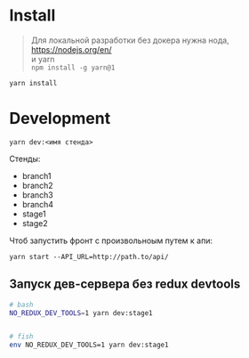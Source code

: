 # Install

> Для локальной разработки без докера нужна нода, https://nodejs.org/en/  
> и yarn  
> `npm install -g yarn@1`

    yarn install

# Development

    yarn dev:<имя стенда>

Стенды:

- branch1
- branch2
- branch3
- branch4
- stage1
- stage2

Чтоб запустить фронт с произвольноым путем к апи:

    yarn start --API_URL=http://path.to/api/

## Запуск дев-сервера без redux devtools

```bash
# bash
NO_REDUX_DEV_TOOLS=1 yarn dev:stage1


# fish
env NO_REDUX_DEV_TOOLS=1 yarn dev:stage1
```